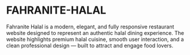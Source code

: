 # FAHRANITE-HALAL
Fahranite Halal is a modern, elegant, and fully responsive restaurant website designed to represent an authentic halal dining experience. The website highlights premium halal cuisine, smooth user interaction, and a clean professional design — built to attract and engage food lovers.
